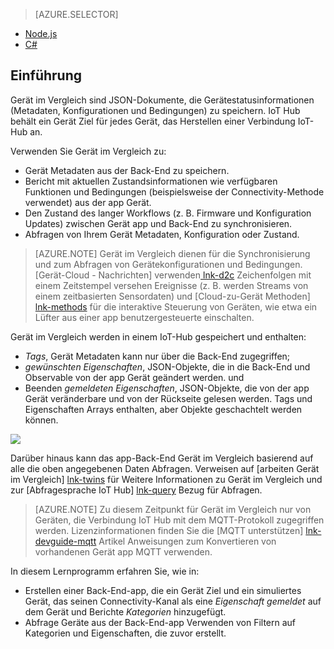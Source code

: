 > [AZURE.SELECTOR]
- [Node.js](../articles/iot-hub/iot-hub-node-node-twin-getstarted.md)
- [C#](../articles/iot-hub/iot-hub-csharp-node-twin-getstarted.md)

## <a name="introduction"></a>Einführung

Gerät im Vergleich sind JSON-Dokumente, die Gerätestatusinformationen (Metadaten, Konfigurationen und Bedingungen) zu speichern. IoT Hub behält ein Gerät Ziel für jedes Gerät, das Herstellen einer Verbindung IoT-Hub an.

Verwenden Sie Gerät im Vergleich zu:

* Gerät Metadaten aus der Back-End zu speichern.
* Bericht mit aktuellen Zustandsinformationen wie verfügbaren Funktionen und Bedingungen (beispielsweise der Connectivity-Methode verwendet) aus der app Gerät.
* Den Zustand des langer Workflows (z. B. Firmware und Konfiguration Updates) zwischen Gerät app und Back-End zu synchronisieren.
* Abfragen von Ihrem Gerät Metadaten, Konfiguration oder Zustand.

> [AZURE.NOTE] Gerät im Vergleich dienen für die Synchronisierung und zum Abfragen von Gerätekonfigurationen und Bedingungen. [Gerät-Cloud - Nachrichten] verwenden[ lnk-d2c] Zeichenfolgen mit einem Zeitstempel versehen Ereignisse (z. B. werden Streams von einem zeitbasierten Sensordaten) und [Cloud-zu-Gerät Methoden] [ lnk-methods] für die interaktive Steuerung von Geräten, wie etwa ein Lüfter aus einer app benutzergesteuerte einschalten.

Gerät im Vergleich werden in einem IoT-Hub gespeichert und enthalten:

* *Tags*, Gerät Metadaten kann nur über die Back-End zugegriffen;
* *gewünschten Eigenschaften*, JSON-Objekte, die in die Back-End und Observable von der app Gerät geändert werden. und
* Beenden *gemeldeten Eigenschaften*, JSON-Objekte, die von der app Gerät veränderbare und von der Rückseite gelesen werden. Tags und Eigenschaften Arrays enthalten, aber Objekte geschachtelt werden können.

![][img-twin]

Darüber hinaus kann das app-Back-End Gerät im Vergleich basierend auf alle die oben angegebenen Daten Abfragen.
Verweisen auf [arbeiten Gerät im Vergleich] [ lnk-twins] für Weitere Informationen zu Gerät im Vergleich und zur [Abfragesprache IoT Hub] [ lnk-query] Bezug für Abfragen.

> [AZURE.NOTE] Zu diesem Zeitpunkt für Gerät im Vergleich nur von Geräten, die Verbindung IoT Hub mit dem MQTT-Protokoll zugegriffen werden. Lizenzinformationen finden Sie die [MQTT unterstützen] [ lnk-devguide-mqtt] Artikel Anweisungen zum Konvertieren von vorhandenen Gerät app MQTT verwenden.

In diesem Lernprogramm erfahren Sie, wie in:

- Erstellen einer Back-End-app, die ein Gerät Ziel und ein simuliertes Gerät, das seinen Connectivity-Kanal als eine *Eigenschaft gemeldet* auf dem Gerät und Berichte *Kategorien* hinzugefügt.
- Abfrage Geräte aus der Back-End-app Verwenden von Filtern auf Kategorien und Eigenschaften, die zuvor erstellt.


<!-- images -->
[img-twin]: media/iot-hub-selector-twin-get-started/twin.png

<!-- links -->
[lnk-query]: ../articles/iot-hub/iot-hub-devguide-query-language.md
[lnk-twins]: ../articles/iot-hub/iot-hub-devguide-device-twins.md
[lnk-d2c]: ../articles/iot-hub/iot-hub-devguide-messaging.md#device-to-cloud-messages
[lnk-methods]: ../articles/iot-hub/iot-hub-devguide-direct-methods.md
[lnk-devguide-mqtt]: ../articles/iot-hub/iot-hub-mqtt-support.md